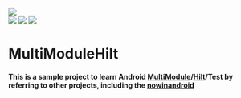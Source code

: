 <img src="https://img.shields.io/badge/-Kotlin-blueviolet"> <br>
<img src="https://img.shields.io/badge/Android-hilt-informational"> <img src="https://img.shields.io/badge/Android-Test-red"> <img src="https://img.shields.io/badge/-Multi Module Architecture-red">

# MultiModuleHilt
#### This is a sample project to learn Android [MultiModule](https://medium.com/@ahmedeelkhami/multi-module-architecture-in-android-5f76373a84a7)/[Hilt](https://developer.android.com/training/dependency-injection/hilt-android)/Test by referring to other projects, including the [nowinandroid](https://github.com/android/nowinandroid)



